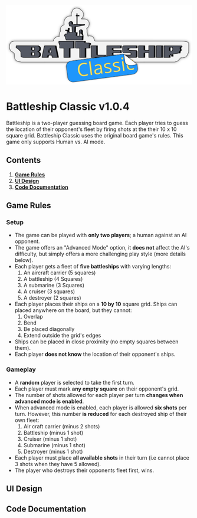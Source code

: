 
![Battleship Classic Logo](./assets/images/logo.svg)

# Battleship Classic v1.0.4

Battleship is a two-player guessing board game. Each player tries to guess the location of their opponent's fleet by firing shots at
the their 10 x 10 square grid.
Battleship Classic uses the original board game's rules.
This game only supports Human vs. AI mode.

## Contents

1. [**Game Rules**](#Game-Rules)
2. [**UI Design**](#UI-Design)
3. [**Code Documentation**](#Code-Documentation)

## Game Rules

### Setup

* The game can be played with **only two players**; a human against an AI opponent.
* The game offers an "Advanced Mode" option, it **does not** affect the AI's difficulty, but simply offers a more challenging play style (more details below).
* Each player gets a fleet of **five battleships** with varying lengths:
    1. An aircraft carrier (5 squares)
    2. A battleship (4 Squares)
    3. A submarine (3 Squares)
    4. A cruiser (3 squares)
    5. A destroyer (2 squares)
* Each player places their ships on a **10 by 10** square grid. Ships can placed anywhere on the board, but they cannot:
    1. Overlap
    2. Bend
    3. Be placed diagonally
    4. Extend outside the grid's edges
* Ships can be placed in close proximity (no empty squares between them).
* Each player **does not know** the location of their opponent's ships.

### Gameplay

* A **random** player is selected to take the first turn.
* Each player must mark **any empty square** on their opponent's grid.
* The number of shots allowed for each player per turn **changes when advanced mode is enabled**.
* When advanced mode is enabled, each player is allowed **six shots** per turn. However, this number **is reduced** for each destroyed ship of their own fleet:
    1. Air craft carrier (minus 2 shots)
    2. Battleship (minus 1 shot)
    3. Cruiser (minus 1 shot)
    4. Submarine (minus 1 shot)
    5. Destroyer (minus 1 shot)
* Each player must place **all available shots** in their turn (i.e cannot place 3 shots when they have 5 allowed).
* The player who destroys their opponents fleet first, wins.


## UI Design

## Code Documentation